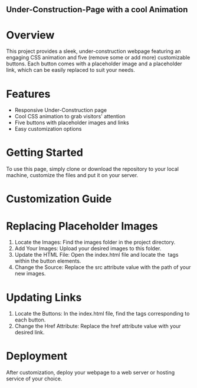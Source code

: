 ## Under-Construction-Page with a cool Animation

# Overview
This project provides a sleek, under-construction webpage featuring an engaging CSS animation and five (remove some or add more) customizable buttons. Each button comes with a placeholder image and a placeholder link, which can be easily replaced to suit your needs.

# Features
- Responsive Under-Construction page
- Cool CSS animation to grab visitors' attention
- Five buttons with placeholder images and links
- Easy customization options

# Getting Started
To use this page, simply clone or download the repository to your local machine, customize the files and put it on your server.

# Customization Guide
# Replacing Placeholder Images
1) Locate the Images: Find the images folder in the project directory.
2) Add Your Images: Upload your desired images to this folder.
3) Update the HTML File: Open the index.html file and locate the <img> tags within the button elements.
4) Change the Source: Replace the src attribute value with the path of your new images.

# Updating Links
1) Locate the Buttons: In the index.html file, find the <a> tags corresponding to each button.
2) Change the Href Attribute: Replace the href attribute value with your desired link.

# Deployment
After customization, deploy your webpage to a web server or hosting service of your choice.
